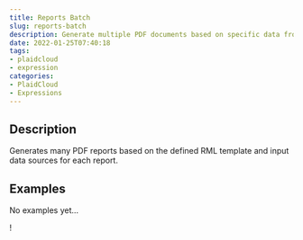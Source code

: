 ```yaml
---
title: Reports Batch
slug: reports-batch
description: Generate multiple PDF documents based on specific data from each report
date: 2022-01-25T07:40:18
tags:
- plaidcloud
- expression
categories:
- PlaidCloud
- Expressions
---
```



## Description


Generates many PDF reports based on the defined RML template and input data sources for each report.



## Examples


No examples yet…



!

